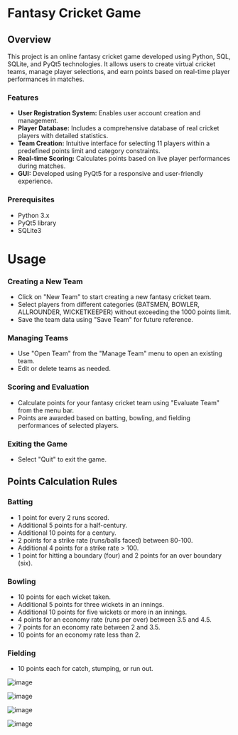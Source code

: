 # Fantasy Cricket Game

## Overview

This project is an online fantasy cricket game developed using Python, SQL, SQLite, and PyQt5 technologies. It allows users to create virtual cricket teams, manage player selections, and earn points based on real-time player performances in matches.

### Features

- **User Registration System:** Enables user account creation and management.
- **Player Database:** Includes a comprehensive database of real cricket players with detailed statistics.
- **Team Creation:** Intuitive interface for selecting 11 players within a predefined points limit and category constraints.
- **Real-time Scoring:** Calculates points based on live player performances during matches.
- **GUI:** Developed using PyQt5 for a responsive and user-friendly experience.

### Prerequisites

- Python 3.x
- PyQt5 library
- SQLite3

# Usage

### Creating a New Team

- Click on "New Team" to start creating a new fantasy cricket team.
- Select players from different categories (BATSMEN, BOWLER, ALLROUNDER, WICKETKEEPER) without exceeding the 1000 points limit.
- Save the team data using "Save Team" for future reference.

### Managing Teams

- Use "Open Team" from the "Manage Team" menu to open an existing team.
- Edit or delete teams as needed.

### Scoring and Evaluation

- Calculate points for your fantasy cricket team using "Evaluate Team" from the menu bar.
- Points are awarded based on batting, bowling, and fielding performances of selected players.

### Exiting the Game

- Select "Quit" to exit the game.

## Points Calculation Rules

### Batting

- 1 point for every 2 runs scored.
- Additional 5 points for a half-century.
- Additional 10 points for a century.
- 2 points for a strike rate (runs/balls faced) between 80-100.
- Additional 4 points for a strike rate > 100.
- 1 point for hitting a boundary (four) and 2 points for an over boundary (six).

### Bowling

- 10 points for each wicket taken.
- Additional 5 points for three wickets in an innings.
- Additional 10 points for five wickets or more in an innings.
- 4 points for an economy rate (runs per over) between 3.5 and 4.5.
- 7 points for an economy rate between 2 and 3.5.
- 10 points for an economy rate less than 2.

### Fielding

- 10 points each for catch, stumping, or run out.

![image](https://github.com/shivamanand9009/Fantasy-Cricket-Game/assets/78689810/495fbc3a-94cd-475a-bdeb-761641f1488b)

![image](https://github.com/shivamanand9009/Fantasy-Cricket-Game/assets/78689810/6b8f3b62-ac44-44ef-afaf-97a22be2032f)

![image](https://github.com/shivamanand9009/Fantasy-Cricket-Game/assets/78689810/ab238c3f-f518-4d2e-a888-e242400be902)

![image](https://github.com/shivamanand9009/Fantasy-Cricket-Game/assets/78689810/15b0aa4a-4aa2-42a1-aa9f-2d1c5233945e)



